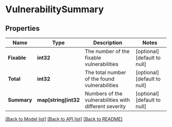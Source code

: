 # VulnerabilitySummary

## Properties
Name | Type | Description | Notes
------------ | ------------- | ------------- | -------------
**Fixable** | **int32** | The number of the fixable vulnerabilities | [optional] [default to null]
**Total** | **int32** | The total number of the found vulnerabilities | [optional] [default to null]
**Summary** | **map[string]int32** | Numbers of the vulnerabilities with different severity | [optional] [default to null]

[[Back to Model list]](../README.md#documentation-for-models) [[Back to API list]](../README.md#documentation-for-api-endpoints) [[Back to README]](../README.md)



